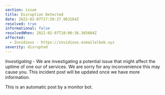 ```yaml
---
section: issue
title: Disruption Detected
date: 2022-02-07T17:59:27.963164Z
resolved: true
informational: false
resolvedWhen: 2022-02-07T18:00:36.365604Z
affected:
  - Invidious - https://invidious.esmailelbob.xyz
severity: disrupted
---
```

*Investigating* - We are investigating a potential issue that might affect the uptime of one our of services. We are sorry for any inconvenience this may cause you. This incident post will be updated once we have more information.

This is an automatic post by a monitor bot.
        